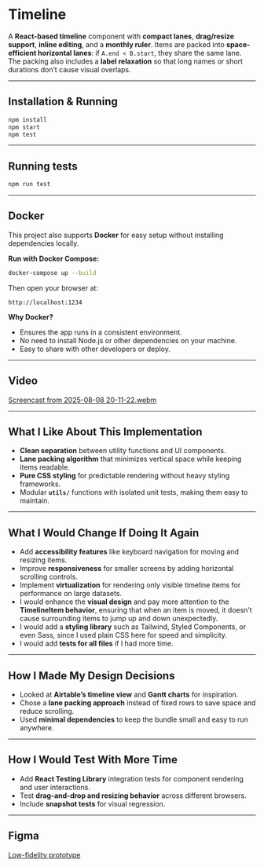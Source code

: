 # Timeline

A **React-based timeline** component with **compact lanes**, **drag/resize support**, **inline editing**, and a **monthly ruler**.
Items are packed into **space-efficient horizontal lanes**: if `A.end < B.start`, they share the same lane.
The packing also includes a **label relaxation** so that long names or short durations don’t cause visual overlaps.

---

## Installation & Running

```bash
npm install
npm start
npm test
```

---

## Running tests

```bash
npm run test
```

---


## Docker

This project also supports **Docker** for easy setup without installing dependencies locally.

**Run with Docker Compose:**

```bash
docker-compose up --build
```

Then open your browser at:

```
http://localhost:1234
```

**Why Docker?**

* Ensures the app runs in a consistent environment.
* No need to install Node.js or other dependencies on your machine.
* Easy to share with other developers or deploy.

---

## Video

[Screencast from 2025-08-08 20-11-22.webm](https://github.com/user-attachments/assets/e94db2f7-9401-4fd1-9532-ad8a67e27a9e)

---

## What I Like About This Implementation

* **Clean separation** between utility functions and UI components.
* **Lane packing algorithm** that minimizes vertical space while keeping items readable.
* **Pure CSS styling** for predictable rendering without heavy styling frameworks.
* Modular **`utils/`** functions with isolated unit tests, making them easy to maintain.

---

## What I Would Change If Doing It Again

* Add **accessibility features** like keyboard navigation for moving and resizing items.
* Improve **responsiveness** for smaller screens by adding horizontal scrolling controls.
* Implement **virtualization** for rendering only visible timeline items for performance on large datasets.
* I would enhance the **visual design** and pay more attention to the **TimelineItem behavior**, ensuring that when an item is moved, it doesn’t cause surrounding items to jump up and down unexpectedly.
* I would add a **styling library** such as Tailwind, Styled Components, or even Sass, since I used plain CSS here for speed and simplicity.
* I would add **tests for all files** if I had more time.

---

## How I Made My Design Decisions

* Looked at **Airtable’s timeline view** and **Gantt charts** for inspiration.
* Chose a **lane packing approach** instead of fixed rows to save space and reduce scrolling.
* Used **minimal dependencies** to keep the bundle small and easy to run anywhere.

---

## How I Would Test With More Time

* Add **React Testing Library** integration tests for component rendering and user interactions.
* Test **drag-and-drop and resizing behavior** across different browsers.
* Include **snapshot tests** for visual regression.

---

## Figma

[Low-fidelity prototype](https://www.figma.com/design/mgDC8pJWK28KGKQhxd0f0n/timeline?node-id=0-1&t=NSCgk3sSTqsIxDs9-1)

